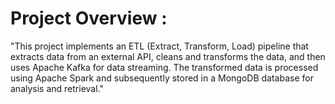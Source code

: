 # Project Overview :

"This project implements an ETL (Extract, Transform, Load) pipeline that extracts data from an external API, cleans and transforms the data, and then uses Apache Kafka for data streaming. 
The transformed data is processed using Apache Spark and subsequently stored in a MongoDB database for analysis and retrieval."
